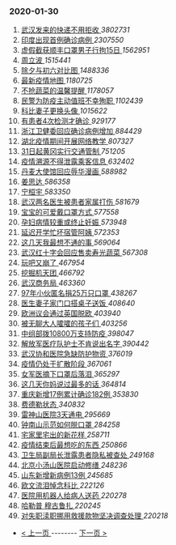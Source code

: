 ### 2020-01-30 
1. [ 武汉发来的快递不用拒收 ](https://s.weibo.com/weibo?q=%E6%AD%A6%E6%B1%89%E5%8F%91%E6%9D%A5%E7%9A%84%E5%BF%AB%E9%80%92%E4%B8%8D%E7%94%A8%E6%8B%92%E6%94%B6&Refer=top) *3802731*
1. [ 印度出现首例确诊病例 ](https://s.weibo.com/weibo?q=%23%E5%8D%B0%E5%BA%A6%E5%87%BA%E7%8E%B0%E9%A6%96%E4%BE%8B%E7%A1%AE%E8%AF%8A%E7%97%85%E4%BE%8B%23&Refer=top) *2307550*
1. [ 虚假截获顺丰口罩男子行拘15日 ](https://s.weibo.com/weibo?q=%23%E8%99%9A%E5%81%87%E6%88%AA%E8%8E%B7%E9%A1%BA%E4%B8%B0%E5%8F%A3%E7%BD%A9%E7%94%B7%E5%AD%90%E8%A1%8C%E6%8B%9815%E6%97%A5%23&Refer=top) *1562951*
1. [ 周立波 ](https://s.weibo.com/weibo?q=%E5%91%A8%E7%AB%8B%E6%B3%A2&Refer=top) *1515441*
1. [ 除夕与初六对比图 ](https://s.weibo.com/weibo?q=%23%E9%99%A4%E5%A4%95%E4%B8%8E%E5%88%9D%E5%85%AD%E5%AF%B9%E6%AF%94%E5%9B%BE%23&Refer=top) *1488336*
1. [ 最新疫情地图 ](https://s.weibo.com/weibo?q=%E6%9C%80%E6%96%B0%E7%96%AB%E6%83%85%E5%9C%B0%E5%9B%BE&Refer=top) *1180725*
1. [ 不抢蔬菜的温馨提醒 ](https://s.weibo.com/weibo?q=%E4%B8%8D%E6%8A%A2%E8%94%AC%E8%8F%9C%E7%9A%84%E6%B8%A9%E9%A6%A8%E6%8F%90%E9%86%92&Refer=top) *1178057*
1. [ 民警为防疫主动值班不幸殉职 ](https://s.weibo.com/weibo?q=%23%E6%B0%91%E8%AD%A6%E4%B8%BA%E9%98%B2%E7%96%AB%E4%B8%BB%E5%8A%A8%E5%80%BC%E7%8F%AD%E4%B8%8D%E5%B9%B8%E6%AE%89%E8%81%8C%23&Refer=top) *1102439*
1. [ 科比妻子更换头像 ](https://s.weibo.com/weibo?q=%23%E7%A7%91%E6%AF%94%E5%A6%BB%E5%AD%90%E6%9B%B4%E6%8D%A2%E5%A4%B4%E5%83%8F%23&Refer=top) *1015622*
1. [ 有患者4次检测才确诊 ](https://s.weibo.com/weibo?q=%23%E6%9C%89%E6%82%A3%E8%80%854%E6%AC%A1%E6%A3%80%E6%B5%8B%E6%89%8D%E7%A1%AE%E8%AF%8A%23&Refer=top) *929177*
1. [ 浙江卫健委回应确诊病例增加 ](https://s.weibo.com/weibo?q=%23%E6%B5%99%E6%B1%9F%E5%8D%AB%E5%81%A5%E5%A7%94%E5%9B%9E%E5%BA%94%E7%A1%AE%E8%AF%8A%E7%97%85%E4%BE%8B%E5%A2%9E%E5%8A%A0%23&Refer=top) *884429*
1. [ 湖北疫情期间开展网络教学 ](https://s.weibo.com/weibo?q=%E6%B9%96%E5%8C%97%E7%96%AB%E6%83%85%E6%9C%9F%E9%97%B4%E5%BC%80%E5%B1%95%E7%BD%91%E7%BB%9C%E6%95%99%E5%AD%A6&Refer=top) *807327*
1. [ 31日起黄冈实行交通管制 ](https://s.weibo.com/weibo?q=31%E6%97%A5%E8%B5%B7%E9%BB%84%E5%86%88%E5%AE%9E%E8%A1%8C%E4%BA%A4%E9%80%9A%E7%AE%A1%E5%88%B6&Refer=top) *751205*
1. [ 疫情溯源不得泄露乘客信息 ](https://s.weibo.com/weibo?q=%23%E7%96%AB%E6%83%85%E6%BA%AF%E6%BA%90%E4%B8%8D%E5%BE%97%E6%B3%84%E9%9C%B2%E4%B9%98%E5%AE%A2%E4%BF%A1%E6%81%AF%23&Refer=top) *632402*
1. [ 丹麦大使馆回应辱华漫画 ](https://s.weibo.com/weibo?q=%E4%B8%B9%E9%BA%A6%E5%A4%A7%E4%BD%BF%E9%A6%86%E5%9B%9E%E5%BA%94%E8%BE%B1%E5%8D%8E%E6%BC%AB%E7%94%BB&Refer=top) *588982*
1. [ 姜思达 ](https://s.weibo.com/weibo?q=%E5%A7%9C%E6%80%9D%E8%BE%BE&Refer=top) *586358*
1. [ 宁桓宇 ](https://s.weibo.com/weibo?q=%E5%AE%81%E6%A1%93%E5%AE%87&Refer=top) *583350*
1. [ 武汉两名医生被患者家属打伤 ](https://s.weibo.com/weibo?q=%E6%AD%A6%E6%B1%89%E4%B8%A4%E5%90%8D%E5%8C%BB%E7%94%9F%E8%A2%AB%E6%82%A3%E8%80%85%E5%AE%B6%E5%B1%9E%E6%89%93%E4%BC%A4&Refer=top) *581679*
1. [ 宝宝的可爱戴口罩方式 ](https://s.weibo.com/weibo?q=%23%E5%AE%9D%E5%AE%9D%E7%9A%84%E5%8F%AF%E7%88%B1%E6%88%B4%E5%8F%A3%E7%BD%A9%E6%96%B9%E5%BC%8F%23&Refer=top) *577558*
1. [ 孕妇病情较重或终止妊娠 ](https://s.weibo.com/weibo?q=%23%E5%AD%95%E5%A6%87%E7%97%85%E6%83%85%E8%BE%83%E9%87%8D%E6%88%96%E7%BB%88%E6%AD%A2%E5%A6%8A%E5%A8%A0%23&Refer=top) *573948*
1. [ 延迟开学忙坏宿管阿姨 ](https://s.weibo.com/weibo?q=%23%E5%BB%B6%E8%BF%9F%E5%BC%80%E5%AD%A6%E5%BF%99%E5%9D%8F%E5%AE%BF%E7%AE%A1%E9%98%BF%E5%A7%A8%23&Refer=top) *572353*
1. [ 这几天我最想不通的事 ](https://s.weibo.com/weibo?q=%23%E8%BF%99%E5%87%A0%E5%A4%A9%E6%88%91%E6%9C%80%E6%83%B3%E4%B8%8D%E9%80%9A%E7%9A%84%E4%BA%8B%23&Refer=top) *569064*
1. [ 武汉红十字会回应售卖寿光蔬菜 ](https://s.weibo.com/weibo?q=%23%E6%AD%A6%E6%B1%89%E7%BA%A2%E5%8D%81%E5%AD%97%E4%BC%9A%E5%9B%9E%E5%BA%94%E5%94%AE%E5%8D%96%E5%AF%BF%E5%85%89%E8%94%AC%E8%8F%9C%23&Refer=top) *567308*
1. [ 玩吧又崩了 ](https://s.weibo.com/weibo?q=%23%E7%8E%A9%E5%90%A7%E5%8F%88%E5%B4%A9%E4%BA%86%23&Refer=top) *467954*
1. [ 挖掘机天团 ](https://s.weibo.com/weibo?q=%E6%8C%96%E6%8E%98%E6%9C%BA%E5%A4%A9%E5%9B%A2&Refer=top) *466792*
1. [ 武汉商务局 ](https://s.weibo.com/weibo?q=%E6%AD%A6%E6%B1%89%E5%95%86%E5%8A%A1%E5%B1%80&Refer=top) *463360*
1. [ 97年小伙匿名捐25万只口罩 ](https://s.weibo.com/weibo?q=%2397%E5%B9%B4%E5%B0%8F%E4%BC%99%E5%8C%BF%E5%90%8D%E6%8D%9025%E4%B8%87%E5%8F%AA%E5%8F%A3%E7%BD%A9%23&Refer=top) *438267*
1. [ 医生妻子家门口搭桌子送饭 ](https://s.weibo.com/weibo?q=%23%E5%8C%BB%E7%94%9F%E5%A6%BB%E5%AD%90%E5%AE%B6%E9%97%A8%E5%8F%A3%E6%90%AD%E6%A1%8C%E5%AD%90%E9%80%81%E9%A5%AD%23&Refer=top) *408640*
1. [ 欧洲议会通过英国脱欧 ](https://s.weibo.com/weibo?q=%E6%AC%A7%E6%B4%B2%E8%AE%AE%E4%BC%9A%E9%80%9A%E8%BF%87%E8%8B%B1%E5%9B%BD%E8%84%B1%E6%AC%A7&Refer=top) *403940*
1. [ 被无聊大人嚯嚯的孩子们 ](https://s.weibo.com/weibo?q=%23%E8%A2%AB%E6%97%A0%E8%81%8A%E5%A4%A7%E4%BA%BA%E5%9A%AF%E5%9A%AF%E7%9A%84%E5%AD%A9%E5%AD%90%E4%BB%AC%23&Refer=top) *403256*
1. [ 中组部拨10800万支持防疫 ](https://s.weibo.com/weibo?q=%23%E4%B8%AD%E7%BB%84%E9%83%A8%E6%8B%A810800%E4%B8%87%E6%94%AF%E6%8C%81%E9%98%B2%E7%96%AB%23&Refer=top) *398047*
1. [ 解放军医疗队护士不肯说出名字 ](https://s.weibo.com/weibo?q=%E8%A7%A3%E6%94%BE%E5%86%9B%E5%8C%BB%E7%96%97%E9%98%9F%E6%8A%A4%E5%A3%AB%E4%B8%8D%E8%82%AF%E8%AF%B4%E5%87%BA%E5%90%8D%E5%AD%97&Refer=top) *390442*
1. [ 武汉协和医院急缺防护物资 ](https://s.weibo.com/weibo?q=%E6%AD%A6%E6%B1%89%E5%8D%8F%E5%92%8C%E5%8C%BB%E9%99%A2%E6%80%A5%E7%BC%BA%E9%98%B2%E6%8A%A4%E7%89%A9%E8%B5%84&Refer=top) *376019*
1. [ 疫情仍处于扩散阶段 ](https://s.weibo.com/weibo?q=%23%E7%96%AB%E6%83%85%E4%BB%8D%E5%A4%84%E4%BA%8E%E6%89%A9%E6%95%A3%E9%98%B6%E6%AE%B5%23&Refer=top) *367061*
1. [ 女军医摘下口罩后落泪 ](https://s.weibo.com/weibo?q=%23%E5%A5%B3%E5%86%9B%E5%8C%BB%E6%91%98%E4%B8%8B%E5%8F%A3%E7%BD%A9%E5%90%8E%E8%90%BD%E6%B3%AA%23&Refer=top) *365297*
1. [ 这几天你妈说过最多的话 ](https://s.weibo.com/weibo?q=%23%E8%BF%99%E5%87%A0%E5%A4%A9%E4%BD%A0%E5%A6%88%E8%AF%B4%E8%BF%87%E6%9C%80%E5%A4%9A%E7%9A%84%E8%AF%9D%23&Refer=top) *364814*
1. [ 重庆新增17例累计确诊182例 ](https://s.weibo.com/weibo?q=%E9%87%8D%E5%BA%86%E6%96%B0%E5%A2%9E17%E4%BE%8B%E7%B4%AF%E8%AE%A1%E7%A1%AE%E8%AF%8A182%E4%BE%8B&Refer=top) *353830*
1. [ 费德勒状态 ](https://s.weibo.com/weibo?q=%E8%B4%B9%E5%BE%B7%E5%8B%92%E7%8A%B6%E6%80%81&Refer=top) *340832*
1. [ 雷神山医院3天通电 ](https://s.weibo.com/weibo?q=%23%E9%9B%B7%E7%A5%9E%E5%B1%B1%E5%8C%BB%E9%99%A23%E5%A4%A9%E9%80%9A%E7%94%B5%23&Refer=top) *295669*
1. [ 钟南山示范如何脱口罩 ](https://s.weibo.com/weibo?q=%E9%92%9F%E5%8D%97%E5%B1%B1%E7%A4%BA%E8%8C%83%E5%A6%82%E4%BD%95%E8%84%B1%E5%8F%A3%E7%BD%A9&Refer=top) *284258*
1. [ 宅家里宅出的新花样 ](https://s.weibo.com/weibo?q=%23%E5%AE%85%E5%AE%B6%E9%87%8C%E5%AE%85%E5%87%BA%E7%9A%84%E6%96%B0%E8%8A%B1%E6%A0%B7%23&Refer=top) *258711*
1. [ 疫情结束后最想吃的东西 ](https://s.weibo.com/weibo?q=%23%E7%96%AB%E6%83%85%E7%BB%93%E6%9D%9F%E5%90%8E%E6%9C%80%E6%83%B3%E5%90%83%E7%9A%84%E4%B8%9C%E8%A5%BF%23&Refer=top) *250866*
1. [ 卫生局副局长泄露患者隐私被查处 ](https://s.weibo.com/weibo?q=%E5%8D%AB%E7%94%9F%E5%B1%80%E5%89%AF%E5%B1%80%E9%95%BF%E6%B3%84%E9%9C%B2%E6%82%A3%E8%80%85%E9%9A%90%E7%A7%81%E8%A2%AB%E6%9F%A5%E5%A4%84&Refer=top) *249168*
1. [ 北京小汤山医院启动修缮 ](https://s.weibo.com/weibo?q=%E5%8C%97%E4%BA%AC%E5%B0%8F%E6%B1%A4%E5%B1%B1%E5%8C%BB%E9%99%A2%E5%90%AF%E5%8A%A8%E4%BF%AE%E7%BC%AE&Refer=top) *248236*
1. [ 山东新增新病例13例 ](https://s.weibo.com/weibo?q=%E5%B1%B1%E4%B8%9C%E6%96%B0%E5%A2%9E%E6%96%B0%E7%97%85%E4%BE%8B13%E4%BE%8B&Refer=top) *245685*
1. [ 欧文流泪悼念科比 ](https://s.weibo.com/weibo?q=%E6%AC%A7%E6%96%87%E6%B5%81%E6%B3%AA%E6%82%BC%E5%BF%B5%E7%A7%91%E6%AF%94&Refer=top) *222126*
1. [ 医院用机器人给病人送药 ](https://s.weibo.com/weibo?q=%23%E5%8C%BB%E9%99%A2%E7%94%A8%E6%9C%BA%E5%99%A8%E4%BA%BA%E7%BB%99%E7%97%85%E4%BA%BA%E9%80%81%E8%8D%AF%23&Refer=top) *220278*
1. [ 哈勒普 穆古鲁扎 ](https://s.weibo.com/weibo?q=%E5%93%88%E5%8B%92%E6%99%AE%20%E7%A9%86%E5%8F%A4%E9%B2%81%E6%89%8E&Refer=top) *220245*
1. [ 对失职渎职挪用救援款物坚决调查处理 ](https://s.weibo.com/weibo?q=%23%E5%AF%B9%E5%A4%B1%E8%81%8C%E6%B8%8E%E8%81%8C%E6%8C%AA%E7%94%A8%E6%95%91%E6%8F%B4%E6%AC%BE%E7%89%A9%E5%9D%9A%E5%86%B3%E8%B0%83%E6%9F%A5%E5%A4%84%E7%90%86%23&Refer=top) *220218* 

- [ < 上一页 ](https://github.com/able8/weibo-hot-record/blob/master/2020-01-29.md) -------- [ 下一页 > ](https://github.com/able8/weibo-hot-record/blob/master/2020-01-31.md)